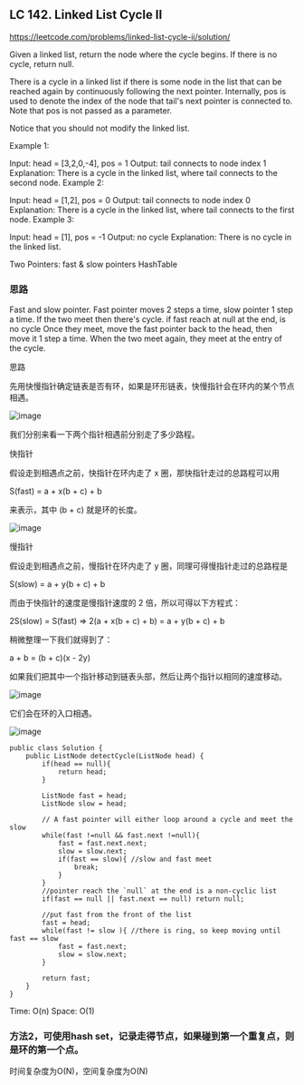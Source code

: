 ## LC 142. Linked List Cycle II
https://leetcode.com/problems/linked-list-cycle-ii/solution/

Given a linked list, return the node where the cycle begins. If there is no cycle, return null.

There is a cycle in a linked list if there is some node in the list that can be reached again by continuously following the next pointer. Internally, pos is used to denote the index of the node that tail's next pointer is connected to. Note that pos is not passed as a parameter.

Notice that you should not modify the linked list.

Example 1:

Input: head = [3,2,0,-4], pos = 1 Output: tail connects to node index 1 Explanation: There is a cycle in the linked list, where tail connects to the second node. Example 2:

Input: head = [1,2], pos = 0 Output: tail connects to node index 0 Explanation: There is a cycle in the linked list, where tail connects to the first node. Example 3:

Input: head = [1], pos = -1 Output: no cycle Explanation: There is no cycle in the linked list.

Two Pointers: fast & slow pointers
HashTable

### 思路
Fast and slow pointer.
Fast pointer moves 2 steps a time, slow pointer 1 step a time.
If the two meet then there's cycle. if fast reach at null at the end, is no cycle
Once they meet, move the fast pointer back to the head, then move it 1 step a time.
When the two meet again, they meet at the entry of the cycle.

思路

先用快慢指针确定链表是否有环，如果是环形链表，快慢指针会在环内的某个节点相遇。

![image](https://user-images.githubusercontent.com/72943186/133964725-b733b827-94ac-47bf-9c8f-00ceabfed6ef.png)

我们分别来看一下两个指针相遇前分别走了多少路程。

快指针

假设走到相遇点之前，快指针在环内走了 x 圈，那快指针走过的总路程可以用

S(fast) = a + x(b + c) + b

来表示，其中 (b + c) 就是环的长度。

![image](https://user-images.githubusercontent.com/72943186/133964750-d9b88159-cc29-4df4-8bda-5de3c0353e00.png)

慢指针

假设走到相遇点之前，慢指针在环内走了 y 圈，同理可得慢指针走过的总路程是

S(slow) = a + y(b + c) + b

而由于快指针的速度是慢指针速度的 2 倍，所以可得以下方程式：

2S(slow) = S(fast) => 2(a + x(b + c) + b) = a + y(b + c) + b

稍微整理一下我们就得到了：

a + b = (b + c)(x - 2y)

如果我们把其中一个指针移动到链表头部，然后让两个指针以相同的速度移动。

![image](https://user-images.githubusercontent.com/72943186/133964767-855d2cf6-2289-437e-9d11-850f36338726.png)

它们会在环的入口相遇。

![image](https://user-images.githubusercontent.com/72943186/133964783-1d363aad-556f-4a6b-8b99-1ec8ed7028f4.png)


```
public class Solution {
    public ListNode detectCycle(ListNode head) {
        if(head == null){
            return head;
        }
        
        ListNode fast = head;
        ListNode slow = head;
        
        // A fast pointer will either loop around a cycle and meet the slow
        while(fast !=null && fast.next !=null){
            fast = fast.next.next;
            slow = slow.next;
            if(fast == slow){ //slow and fast meet
                break;
            }
        }
        //pointer reach the `null` at the end is a non-cyclic list
        if(fast == null || fast.next == null) return null;
        
        //put fast from the front of the list
        fast = head;
        while(fast != slow ){ //there is ring, so keep moving until fast == slow
            fast = fast.next;
            slow = slow.next;
        }
        
        return fast;
    }
}
```
Time: O(n)
Space: O(1)


### 方法2，可使用hash set，记录走得节点，如果碰到第一个重复点，则是环的第一个点。
时间复杂度为O(N)，空间复杂度为O(N)
